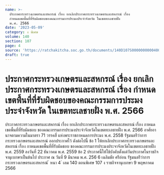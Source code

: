 ```yaml
---
name: >-
  ประกาศกระทรวงเกษตรและสหกรณ์ เรื่อง ยกเลิกประกาศกระทรวงเกษตรและสหกรณ์ เรื่อง
  กำหนดเขตพื้นที่ที่รับผิดชอบของคณะกรรมการประมงประจำจังหวัด ในเขตทะเลชายฝั่ง
  พ.ศ. 2566
date: '2023-05-09'
category: ง พิเศษ
volume: 140
section: 107
page: 4
source: 'https://ratchakitcha.soc.go.th/documents/140D107S0000000000400.pdf'
draft: true
---
```


# ประกาศกระทรวงเกษตรและสหกรณ์ เรื่อง ยกเลิกประกาศกระทรวงเกษตรและสหกรณ์ เรื่อง กำหนดเขตพื้นที่ที่รับผิดชอบของคณะกรรมการประมงประจำจังหวัด ในเขตทะเลชายฝั่ง พ.ศ. 2566

ประกาศกระทรวงเกษตรและสหกรณ์ เรื่อง ยกเลิกประกาศกระทรวงเกษตรและสหกรณ์ เรื่อง กาหนดเขตพื้นที่ที่รับผิดชอบ ของคณะกรรมการประมงประจำจังหวัดในเขตทะเลชายฝั่ง พ.ศ. 2566 อาศัยอานาจตามความในมาตรา 71 วรรคสี่ แห่งพระราชกาหนดการประมง พ.ศ. 2558 รัฐมนตรีว่าการกระทรวงเกษตรและสหกรณ์ ออกประกาศไว้ ดังต่อไปนี้ ข้อ 1 ให้ยกเลิกประกาศกระทรวงเกษตรและสหกรณ์ เรื่อง กาหนดเขตพื้นที่ที่รับผิดชอบ ของคณะกรรมการประมงประจาจังหวัดในเขตทะเลชายฝั่ง พ.ศ. 2559 ลงวันที่ 22 ธันวาคม พ.ศ. 2559 ข้อ 2 ประกาศนี้ให้ใช้บังคับตั้งแต่วันประกาศในราชกิจจานุเบกษาเป็นต้นไป ประกาศ ณ วันที่ 9 มีนาคม พ.ศ. 256 6 เฉลิมชัย ศรีอ่อน รัฐมนตรีว่าการกระทรวงเกษตรและสหกรณ์ ้ หนา 4 ่ เลม 140 ตอนพิเศษ 107 ง ราชกิจจานุเบกษา 9 พฤษภาคม 2566
